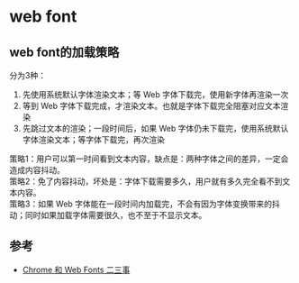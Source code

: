 # web font
## web font的加载策略
分为3种：

1. 先使用系统默认字体渲染文本；等 Web 字体下载完，使用新字体再渲染一次
1. 等到 Web 字体下载完成，才渲染文本。也就是字体下载完全阻塞对应文本渲染
1. 先跳过文本的渲染；一段时间后，如果 Web 字体仍未下载完，使用系统默认字体渲染文本；等字体下载完，再次渲染

策略1：用户可以第一时间看到文本内容，缺点是：两种字体之间的差异，一定会造成内容抖动。    
策略2：免了内容抖动，坏处是：字体下载需要多久，用户就有多久完全看不到文本内容。    
策略3：如果 Web 字体能在一段时间内加载完，不会有因为字体变换带来的抖动；同时如果加载字体需要很久，也不至于不显示文本。

## 参考
* [Chrome 和 Web Fonts 二三事](https://www.imququ.com/post/chrome_and_web_fonts.html)